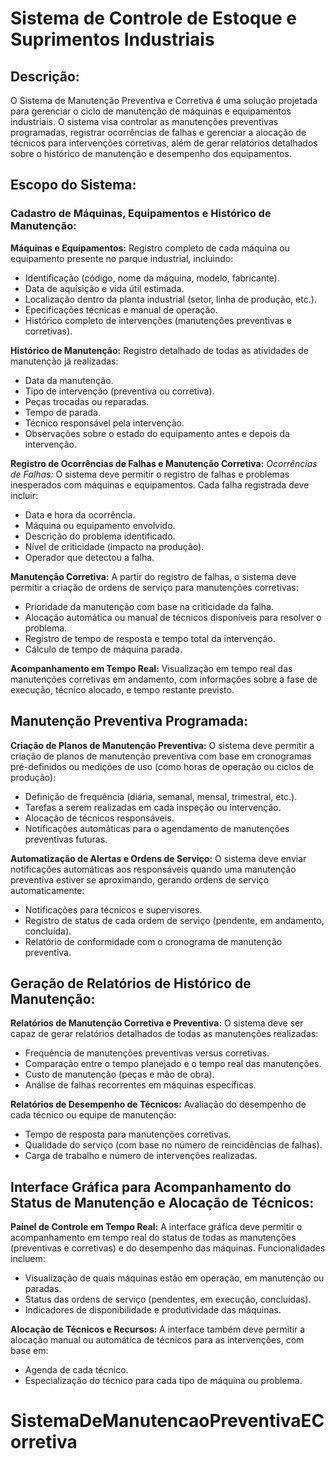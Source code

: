 # Sistema de Controle de Estoque e Suprimentos Industriais 

## Descrição:
O Sistema de Manutenção Preventiva e Corretiva é uma solução projetada para gerenciar o ciclo de manutenção de máquinas e equipamentos industriais. O sistema visa controlar as manutenções preventivas programadas, registrar ocorrências de falhas e gerenciar a alocação de técnicos para intervenções corretivas, além de gerar relatórios detalhados sobre o histórico de manutenção e desempenho dos equipamentos.

## Escopo do Sistema:

### Cadastro de Máquinas, Equipamentos e Histórico de Manutenção:
**Máquinas e Equipamentos:** Registro completo de cada máquina ou equipamento presente no parque industrial, incluindo:
- Identificação (código, nome da máquina, modelo, fabricante).
- Data de aquisição e vida útil estimada.
- Localização dentro da planta industrial (setor, linha de produção, etc.).
- Epecificações técnicas e manual de operação.
- Histórico completo de intervenções (manutenções preventivas e corretivas).

**Histórico de Manutenção:** Registro detalhado de todas as atividades de manutenção já realizadas:
- Data da manutenção.
- Tipo de intervenção (preventiva ou corretiva).
- Peças trocadas ou reparadas.
- Tempo de parada.
- Técnico responsável pela intervenção.
- Observações sobre o estado do equipamento antes e depois da intervenção.

**Registro de Ocorrências de Falhas e Manutenção Corretiva:**
*Ocorrências de Falhas:* O sistema deve permitir o registro de falhas e problemas inesperados com máquinas e equipamentos. Cada falha registrada deve incluir:
- Data e hora da ocorrência.
- Máquina ou equipamento envolvido.
- Descrição do problema identificado.
- Nível de criticidade (impacto na produção).
- Operador que detectou a falha.

**Manutenção Corretiva:** A partir do registro de falhas, o sistema deve permitir a criação de ordens de serviço para manutenções corretivas:
- Prioridade da manutenção com base na criticidade da falha.
- Alocação automática ou manual de técnicos disponíveis para resolver o problema.
- Registro de tempo de resposta e tempo total da intervenção.
- Cálculo de tempo de máquina parada.

**Acompanhamento em Tempo Real:** Visualização em tempo real das manutenções corretivas em andamento, com informações sobre a fase de execução, técnico alocado, e tempo restante previsto.

## Manutenção Preventiva Programada:
**Criação de Planos de Manutenção Preventiva:** O sistema deve permitir a criação de planos de manutenção preventiva com base em cronogramas pré-definidos ou medições de uso (como horas de operação ou ciclos de produção):
- Definição de frequência (diária, semanal, mensal, trimestral, etc.).
- Tarefas a serem realizadas em cada inspeção ou intervenção.
- Alocação de técnicos responsáveis.
- Notificações automáticas para o agendamento de manutenções preventivas futuras.

**Automatização de Alertas e Ordens de Serviço:** O sistema deve enviar notificações automáticas aos responsáveis quando uma manutenção preventiva estiver se aproximando, gerando ordens de serviço automaticamente:
- Notificações para técnicos e supervisores.
- Registro de status de cada ordem de serviço (pendente, em andamento, concluída).
- Relatório de conformidade com o cronograma de manutenção preventiva.

## Geração de Relatórios de Histórico de Manutenção:
**Relatórios de Manutenção Corretiva e Preventiva:** O sistema deve ser capaz de gerar relatórios detalhados de todas as manutenções realizadas:
- Frequência de manutenções preventivas versus corretivas.
- Comparação entre o tempo planejado e o tempo real das manutenções.
- Custo de manutenção (peças e mão de obra).
- Análise de falhas recorrentes em máquinas específicas.

**Relatórios de Desempenho de Técnicos:** Avaliação do desempenho de cada técnico ou equipe de manutenção:
- Tempo de resposta para manutenções corretivas.
- Qualidade do serviço (com base no número de reincidências de falhas).
- Carga de trabalho e número de intervenções realizadas.

## Interface Gráfica para Acompanhamento do Status de Manutenção e Alocação de Técnicos:
**Painel de Controle em Tempo Real:** A interface gráfica deve permitir o acompanhamento em tempo real do status de todas as manutenções (preventivas e corretivas) e do desempenho das máquinas. Funcionalidades incluem:
- Visualização de quais máquinas estão em operação, em manutenção ou paradas.
- Status das ordens de serviço (pendentes, em execução, concluídas).
- Indicadores de disponibilidade e produtividade das máquinas.

**Alocação de Técnicos e Recursos:** A interface também deve permitir a alocação manual ou automática de técnicos para as intervenções, com base em:
- Agenda de cada técnico.
- Especialização do técnico para cada tipo de máquina ou problema.

# SistemaDeManutencaoPreventivaECorretiva

